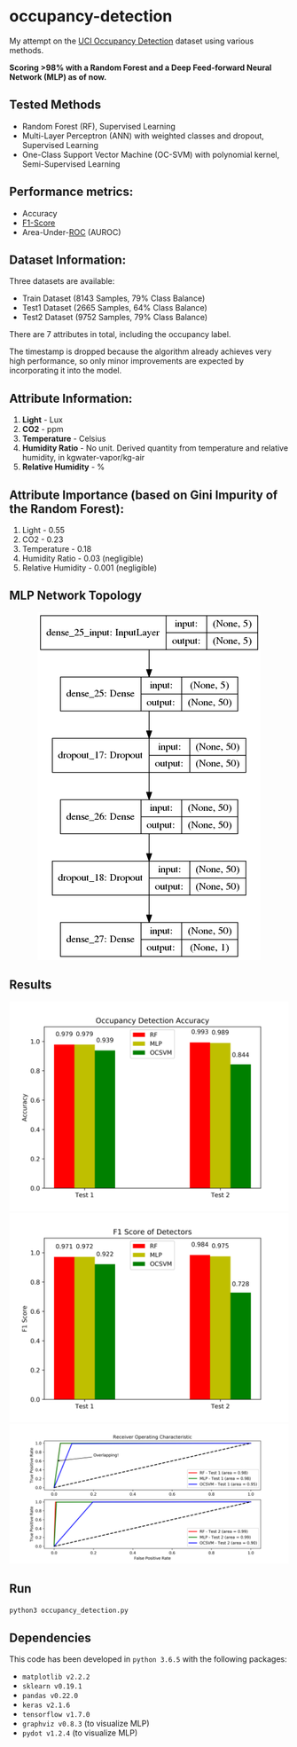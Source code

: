 # occupancy-detection
My attempt on the [UCI Occupancy Detection](https://archive.ics.uci.edu/ml/datasets/Occupancy+Detection+) dataset using various methods.

**Scoring >98% with a Random Forest and a Deep Feed-forward Neural Network (MLP) as of now.**

## Tested Methods
* Random Forest (RF), Supervised Learning
* Multi-Layer Perceptron (ANN) with weighted classes and dropout, Supervised Learning
* One-Class Support Vector Machine (OC-SVM) with polynomial kernel, Semi-Supervised Learning


## Performance metrics:

* Accuracy
* [F1-Score](https://en.wikipedia.org/wiki/F1_score)
* Area-Under-[ROC](https://en.wikipedia.org/wiki/Receiver_operating_characteristic) (AUROC)

## Dataset Information:
Three datasets are available:

* Train Dataset (8143 Samples, 79% Class Balance)
* Test1 Dataset (2665 Samples, 64% Class Balance)
* Test2 Dataset (9752 Samples, 79% Class Balance)

There are 7 attributes in total, including the occupancy label.

The timestamp is dropped because the algorithm already achieves very high performance, so only minor improvements are expected by incorporating it into the model.

## Attribute Information:
1. **Light** - Lux
2. **CO2** - ppm
3. **Temperature** - Celsius
4. **Humidity Ratio** - No unit. Derived quantity from temperature and relative humidity, in kgwater-vapor/kg-air 
5. **Relative Humidity** - %

## Attribute Importance (based on Gini Impurity of the Random Forest):
1. Light - 0.55
2. CO2 - 0.23
3. Temperature - 0.18
4. Humidity Ratio - 0.03  (negligible)
5. Relative Humidity - 0.001 (negligible)

## MLP Network Topology
<p align="center">
  <img src="Results/MLP_Model.png" alt="MLP"/>
</p>

## Results
![Accuracy](Results/Accuracy.png)
![F1-Score](Results/F1-Score.png)
![AUROC](Results/AUROC.png)

## Run
```python3 occupancy_detection.py```

## Dependencies
This code has been developed in ```python 3.6.5``` with the following packages:
* ```matplotlib v2.2.2```
* ```sklearn v0.19.1```
* ```pandas v0.22.0```
* ```keras v2.1.6```
* ```tensorflow v1.7.0```
* ```graphviz v0.8.3``` (to visualize MLP)
* ```pydot v1.2.4``` (to visualize MLP)
